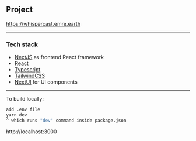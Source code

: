 ## Project

https://whispercast.emre.earth

---

### Tech stack

- [Ne<ins>x</ins>tJS](https://nextjs.org) as frontend React framework
- [React](https://reactjs.org)
- [Typescript](https://www.typescriptlang.org)
- [TailwindCSS](https://tailwindcss.com/)
- [NextUI](https://nextui.org) for UI components

---

To build locally:

```sh
add .env file
yarn dev
^ which runs "dev" command inside package.json
```

http://localhost:3000
